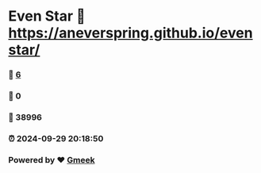 # Even Star :link: https://aneverspring.github.io/evenstar/ 
### :page_facing_up: [6](https://aneverspring.github.io/evenstar//tag.html) 
### :speech_balloon: 0 
### :hibiscus: 38996 
### :alarm_clock: 2024-09-29 20:18:50 
### Powered by :heart: [Gmeek](https://github.com/Meekdai/Gmeek)
